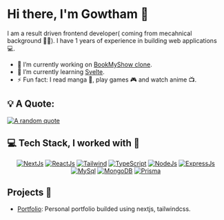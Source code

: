 # Hi there, I'm Gowtham 👋

I am a result driven frontend developer( coming from mecahnical background 🧑‍🔧). I have 1 years of experience in building web applications 💻.

- 🔭 I’m currently working on [BookMyShow clone](https://github.com/DarkR4ger/bmsclone).
- 🌱 I’m currently learning [Svelte](https://svelte.dev/).
- ⚡ Fun fact: I read manga 📖, play games 🎮 and watch anime 📺.

## 💡 A Quote:

[![A random quote](https://quotes-github-readme.vercel.app/api?type=horizontal&theme=dark)](https://github.com/piyushsuthar/github-readme-quotes)

## 💻 Tech Stack, I worked with 💼

<div align="center">
  
[![NextJs](https://skillicons.dev/icons?i=nextjs)](https://nextjs.org/) 
[![ReactJs](https://skillicons.dev/icons?i=react)](https://react.dev/)
[![Tailwind](https://skillicons.dev/icons?i=tailwind)](https://tailwindcss.com/) 
[![TypeScript](https://skillicons.dev/icons?i=ts)](https://tailwindcss.com/) 
[![NodeJs](https://skillicons.dev/icons?i=nodejs)](https://nodejs.org/) 
[![ExpressJs](https://skillicons.dev/icons?i=express)](https://expressjs.com/) 
[![MySql](https://skillicons.dev/icons?i=mysql)](https://www.mysql.com/) 
[![MongoDB](https://skillicons.dev/icons?i=mongodb)](https://www.mongodb.com/) 
[![Prisma](https://skillicons.dev/icons?i=prisma)](https://www.prisma.io/) 

</div>

## Projects 👷
- [Portfolio](https://www.darkrager.in): Personal portfolio builded using nextjs, tailwindcss.
